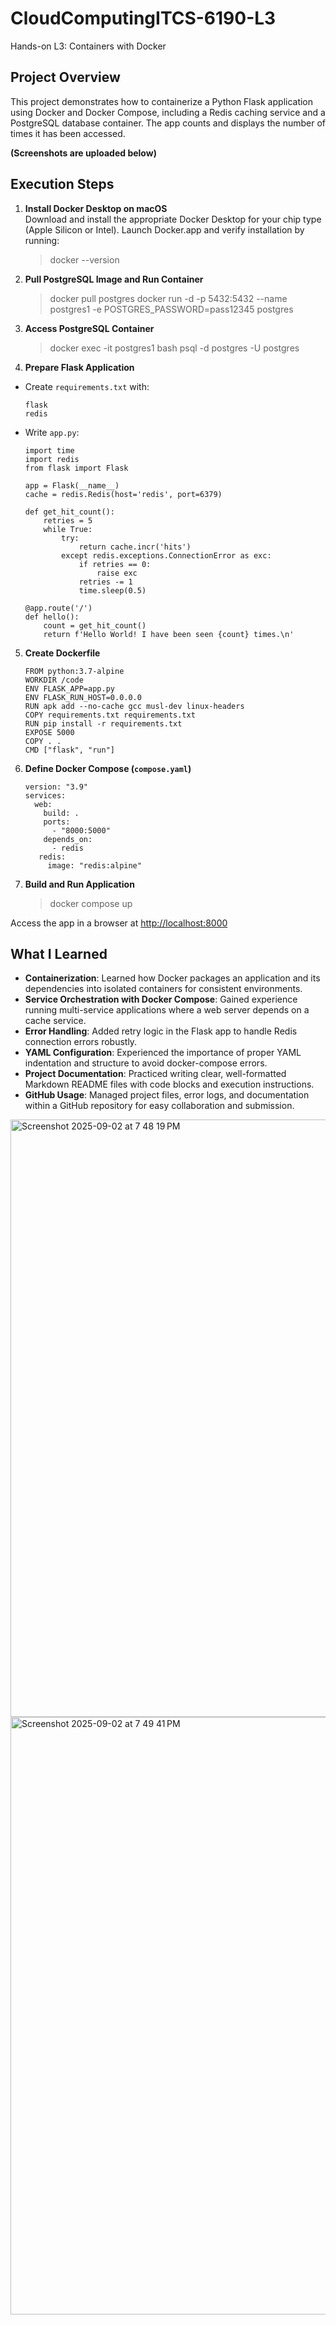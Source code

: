 # CloudComputingITCS-6190-L3
Hands-on L3: Containers with Docker

## Project Overview

This project demonstrates how to containerize a Python Flask application using Docker and Docker Compose, including a Redis caching service and a PostgreSQL database container. The app counts and displays the number of times it has been accessed. 

**(Screenshots are uploaded below)**

## Execution Steps

1. **Install Docker Desktop on macOS**  
   Download and install the appropriate Docker Desktop for your chip type (Apple Silicon or Intel). Launch Docker.app and verify installation by running:
   > docker --version
   
2. **Pull PostgreSQL Image and Run Container**
   > docker pull postgres
   > docker run -d -p 5432:5432 --name postgres1 -e POSTGRES_PASSWORD=pass12345 postgres
  
3. **Access PostgreSQL Container**
   > docker exec -it postgres1 bash
   > psql -d postgres -U postgres

4. **Prepare Flask Application**
- Create `requirements.txt` with:
  ```
  flask
  redis
  ```
- Write `app.py`:
  ```
  import time
  import redis
  from flask import Flask

  app = Flask(__name__)
  cache = redis.Redis(host='redis', port=6379)

  def get_hit_count():
      retries = 5
      while True:
          try:
              return cache.incr('hits')
          except redis.exceptions.ConnectionError as exc:
              if retries == 0:
                  raise exc
              retries -= 1
              time.sleep(0.5)

  @app.route('/')
  def hello():
      count = get_hit_count()
      return f'Hello World! I have been seen {count} times.\n'
  ```

5. **Create Dockerfile**
   ```
   FROM python:3.7-alpine
   WORKDIR /code
   ENV FLASK_APP=app.py
   ENV FLASK_RUN_HOST=0.0.0.0
   RUN apk add --no-cache gcc musl-dev linux-headers
   COPY requirements.txt requirements.txt
   RUN pip install -r requirements.txt
   EXPOSE 5000
   COPY . .
   CMD ["flask", "run"]
   ```

6. **Define Docker Compose (`compose.yaml`)**
   ```
   version: "3.9"
   services:
     web:
       build: .
       ports: 
         - "8000:5000"
       depends_on: 
         - redis
      redis:
        image: "redis:alpine"
   ```
7. **Build and Run Application**
   > docker compose up
   
Access the app in a browser at [http://localhost:8000](http://localhost:8000)

## What I Learned

- **Containerization**: Learned how Docker packages an application and its dependencies into isolated containers for consistent environments.
- **Service Orchestration with Docker Compose**: Gained experience running multi-service applications where a web server depends on a cache service.
- **Error Handling**: Added retry logic in the Flask app to handle Redis connection errors robustly.
- **YAML Configuration**: Experienced the importance of proper YAML indentation and structure to avoid docker-compose errors.
- **Project Documentation**: Practiced writing clear, well-formatted Markdown README files with code blocks and execution instructions.
- **GitHub Usage**: Managed project files, error logs, and documentation within a GitHub repository for easy collaboration and submission.

<img width="1470" height="956" alt="Screenshot 2025-09-02 at 7 48 19 PM" src="https://github.com/user-attachments/assets/e56001a1-e972-4797-adbc-2a75c4f3a7d1" />


<img width="1470" height="956" alt="Screenshot 2025-09-02 at 7 49 41 PM" src="https://github.com/user-attachments/assets/e6e9319b-6397-45fb-ba21-dc41aac1f854" />
